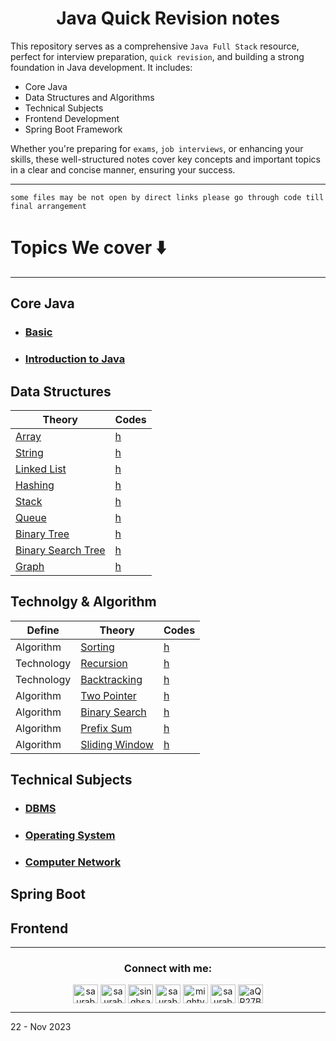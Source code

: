 <h1 align="center" > Java Quick Revision notes </h1> 

This repository serves as a comprehensive `Java Full Stack` resource, perfect for interview preparation, `quick revision`, and building a strong foundation in Java development. It includes:

+ Core Java
+ Data Structures and Algorithms
+ Technical Subjects
+ Frontend Development
+ Spring Boot Framework

Whether you're preparing for `exams`, `job interviews`, or enhancing your skills, these well-structured notes cover key concepts and important topics in a clear and concise manner, ensuring your success.

---

`some files may be not open by direct links please go through code till final arrangement`

# Topics We cover ⬇️

---

<h2  > Core Java </h2>


+ ### [Basic](https://github.com/saurabhbahadur/java-interview-questions/blob/main/Basics.md)
+ ### [Introduction to Java](https://github.com/saurabhbahadur/java-interview-questions/blob/main/JAVA/Introduction%20to%20Java.md)

<h2 > Data Structures </h2>

| Theory                 | Codes     |
|------------------------|-----------|
| [Array]()              | [h]()     |
| [String]()             | [h]()     |
| [Linked List]()        | [h]()     |
| [Hashing]()            | [h]()     |
| [Stack]()              | [h]()     |
| [Queue]()              | [h]()     |
| [Binary Tree]()        | [h]()     |
| [Binary Search Tree]() | [h]()     |
| [Graph]()              | [h]()     |

<h2  > Technolgy & Algorithm </h2>

| Define     | Theory             | Codes     |
|------------|--------------------|-----------|
| Algorithm  | [Sorting]()        | [h]()     |
| Technology | [Recursion]()      | [h]()     |
| Technology | [Backtracking]()   | [h]()     |
| Algorithm  | [Two Pointer]()    | [h]()     |
| Algorithm  | [Binary Search]()  | [h]()     |
| Algorithm  | [Prefix Sum]()     | [h]()     |
| Algorithm  | [Sliding Window]() | [h]()     |




<h2  > Technical Subjects  </h2>

+ ### [DBMS]()
+ ### [Operating System]()
+ ### [Computer Network]()

<h2  > Spring Boot </h2>



<h2  > Frontend </h2>



---


<h3 align="center">Connect with me:</h3>
<p align="center">
<a href="https://twitter.com/saurabhbahadur" target="blank"><img align="center" src="https://raw.githubusercontent.com/rahuldkjain/github-profile-readme-generator/master/src/images/icons/Social/twitter.svg" alt="saurabhbahadur" height="30" width="40" /></a>
<a href="https://linkedin.com/in/saurabhbahadur" target="blank"><img align="center" src="https://raw.githubusercontent.com/rahuldkjain/github-profile-readme-generator/master/src/images/icons/Social/linked-in-alt.svg" alt="saurabhbahadur" height="30" width="40" /></a>
<a href="https://fb.com/singhsaurabhbahadur" target="blank"><img align="center" src="https://raw.githubusercontent.com/rahuldkjain/github-profile-readme-generator/master/src/images/icons/Social/facebook.svg" alt="singhsaurabhbahadur" height="30" width="40" /></a>
<a href="https://instagram.com/saurabhbahadur_" target="blank"><img align="center" src="https://raw.githubusercontent.com/rahuldkjain/github-profile-readme-generator/master/src/images/icons/Social/instagram.svg" alt="saurabhbahadur_" height="30" width="40" /></a>
<a href="https://www.youtube.com/c/mighty saur" target="blank"><img align="center" src="https://raw.githubusercontent.com/rahuldkjain/github-profile-readme-generator/master/src/images/icons/Social/youtube.svg" alt="mighty saur" height="30" width="40" /></a>
<a href="https://www.hackerrank.com/saurabhbahadur" target="blank"><img align="center" src="https://raw.githubusercontent.com/rahuldkjain/github-profile-readme-generator/master/src/images/icons/Social/hackerrank.svg" alt="saurabhbahadur" height="30" width="40" /></a>
<a href="https://discord.gg/aQR27Bg7de" target="blank"><img align="center" src="https://raw.githubusercontent.com/rahuldkjain/github-profile-readme-generator/master/src/images/icons/Social/discord.svg" alt="aQR27Bg7de" height="30" width="40" /></a>
</p>




---

22 - Nov 2023